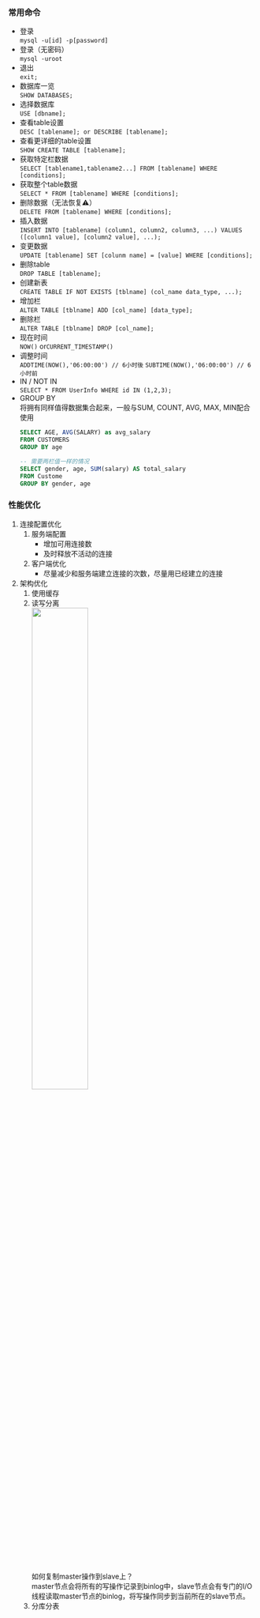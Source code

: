 ### 常用命令
- 登录  
  `mysql -u[id] -p[password]`  
- 登录（无密码）  
  `mysql -uroot`  
- 退出  
  `exit;`  
- 数据库一览  
  `SHOW DATABASES;`  
- 选择数据库  
  `USE [dbname];`  
- 查看table设置  
  `DESC [tablename]; or DESCRIBE [tablename];`  
- 查看更详细的table设置  
  `SHOW CREATE TABLE [tablename];`  
- 获取特定栏数据  
  `SELECT [tablename1,tablename2...] FROM [tablename] WHERE [conditions];`  
- 获取整个table数据  
  `SELECT * FROM [tablename] WHERE [conditions];`  
- 删除数据（无法恢复:warning:）  
  `DELETE FROM [tablename] WHERE [conditions];`  
- 插入数据  
  `INSERT INTO [tablename] (column1, column2, column3, ...) VALUES ([column1 value], [column2 value], ...);`  
- 变更数据  
  `UPDATE [tablename] SET [colunm name] = [value] WHERE [conditions];`  
- 删除table  
  `DROP TABLE [tablename];`  
- 创建新表  
  `CREATE TABLE IF NOT EXISTS [tblname] (col_name data_type, ...);`  
- 增加栏  
  `ALTER TABLE [tblname] ADD [col_name] [data_type];`  
- 删除栏  
  `ALTER TABLE [tblname] DROP [col_name];`  
- 现在时间  
  `NOW()` or`CURRENT_TIMESTAMP()`  
- 调整时间  
  `ADDTIME(NOW(),'06:00:00') // 6小时後` `SUBTIME(NOW(),'06:00:00') // 6小时前`    
- IN / NOT IN  
  `SELECT * FROM UserInfo WHERE id IN (1,2,3);`  
- GROUP BY  
  将拥有同样值得数据集合起来，一般与SUM, COUNT, AVG, MAX, MIN配合使用   
  ```sql
  SELECT AGE, AVG(SALARY) as avg_salary
  FROM CUSTOMERS
  GROUP BY age

  -- 需要两栏值一样的情况 
  SELECT gender, age, SUM(salary) AS total_salary
  FROM Custome
  GROUP BY gender, age
  ```

### 性能优化
1. 连接配置优化  
   1. 服务端配置  
      - 增加可用连接数  
      - 及时释放不活动的连接  
   2. 客户端优化  
      - 尽量减少和服务端建立连接的次数，尽量用已经建立的连接  
2. 架构优化
   1. 使用缓存  
   2. 读写分离  
      **<img src="https://github.com/KnnUUu/note/assets/44579350/a77ed85f-810c-448d-9bb8-dc5c65c7979e"  width="50%" height="50%" />**  
      如何复制master操作到slave上？  
      master节点会将所有的写操作记录到binlog中，slave节点会有专门的I/O线程读取master节点的binlog，将写操作同步到当前所在的slave节点。  
   3. 分库分表

